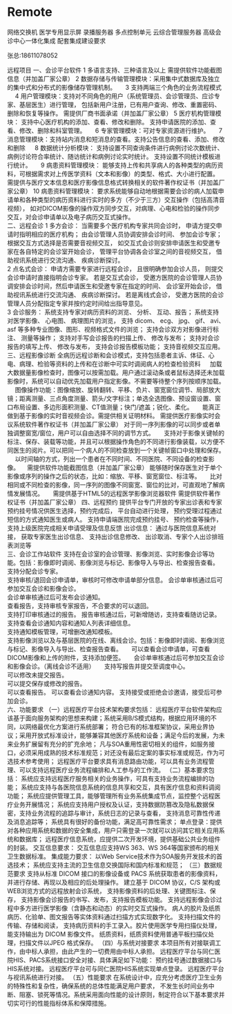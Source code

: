 # Remote

网络交换机
医学专用显示屏
录播服务器
多点控制单元
云综合管理服务器
高级会诊中心一体化集成
配套集成建设要求

张总:18611078052

远程项目
一、会诊平台软件
1	多语言支持、三种语言及以上	需提供软件功能截图信息（并加盖厂家公章）
2	数据存储与传输管理模块：采用集中式数据库及独立的集中式和分布式的影像储存管理机制。	　
3	支持两端三个角色的业务流程模式	　
4	用户管理模块：支持对不同角色的用户（系统管理员、会诊管理员、应诊专家、基层医生）进行管理，
    包括新用户注册，已有用户查询、修改、重置密码、删除和恢复等操作。
    需提供厂商书面承诺（并加盖厂家公章）
5	医疗机构管理模块：
    支持中心医疗机构的添加、查看、修改和删除。
    支持申请医院的添加、查看、修改、删除和科室管理。	　
6	专家管理模块：可对专家资源进行维护。	　
7	消息管理模块：支持站内消息和短消息的查看。支持公告信息的查看、添加、修改和删除	　
8	数据统计分析模块：
    支持设置不同查询条件进行病例讨论次数统计、病例讨论符合率统计、随访统计和病例讨论实时统计。
    支持设置不同统计模板进行统计。	　
9	病患资料管理模块：
    能够支持上传和共享病人的各种类型的病历资料，可根据需求对上传医学资料（文本和影像）的类型、格式、大小进行配置。
    需提供与医疗文本信息和医疗影像信息格式转换相关的软件著作权证书（并加盖厂家公章）
10	病患资料管理模块：
    要求系统能够自动地根据需要会诊的病人加载申请单和各种类型的病历资料进行实时的多方（不少于三方）交互操作（包括高清音视频），
    如对DICOM影像的操作双方同步交互，对病理、心电和检验的操作同步交互，对会诊申请单以及电子病历交互式操作。	
二、远程会诊
1	多方会诊：
    当需要多个医疗机构专家共同会诊时， 申请方提交申请时指明相应的医疗机构；
    由会诊管理人员协调安排会诊时间、 参加会诊专家；
    根据交互方式选择是否需要音视频交互， 如交互式会诊则安排申请医生和受邀专家在各自特定的会诊室开始会诊，
    管理平台协调各会诊室之间的音视频交互， 借助视讯系统进行交流沟通、 疾病诊断探讨。	
2	点名式会诊：
    申请方需要专家进行远程会诊， 且很明确参加会诊人员， 则提交会诊申请时直接指明会诊专家。
    若是交互式会诊， 受邀方医院的会诊管理人员协调安排会诊时间，然后申请医生和受邀专家在指定的时间、 会诊室开始会诊，
    借助视讯系统进行交流沟通、 疾病诊断探讨。 若是离线式会诊， 受邀方医院的会诊管理人员分配指定专家并按约定时间给出指导意见。	
3	会诊服务：
    系统支持专家对病历资料的浏览、 分析、 互动、报告；
    系统支持对医学影像、 心电图、 病理图片的浏览，
    支持 dicom、 ecg、 jpg、 gif、 avi、 asf 等多种专业图像、图形、视频格式文件的浏览；
    支持会诊双方对影像进行标注、 测量等操作；
    支持对手写会诊报告的扫描上传、 修改与发布；
    支持对会诊报告的填写上传、 修改与发布， 支持会诊报告模板功能；
    支持音视频交互应用。	
三、远程影像诊断
    全病历远程诊断和会诊模式，支持包括患者主诉、体征、心电、病理、检验等资料的上传和在诊断中可实时调阅病人的检查检验资料	　
    加载大数据量影像检查时，图像可以按需加载。用户通过滚动条或者鼠标选择还未加载影像时，系统可以自动优先加载用户指定影像。不需要等待整个序列按顺序加载。	　
    图像操作功能：图像缩放、旋转翻转、平移、负片、窗宽窗位调节、局部放大镜；距离测量、三点角度测量、箭头/文字标注；单选全选图像、预设窗设置、窗口布局设置、多边形面积测量、CT值测量；快门/遮盖；锐化、柔化。	　
    能真正做到基于影像的实时音视频会诊。需提供相关证明材料。	需提供医疗影像实时会议系统软件著作权证书（并加盖厂家公章）
    对于同一序列影像的可以同步或者单独调整窗宽/窗位，用户可以自由选择不同的调节方式。	　
    支持对于影像关键帧的标注、保存、装载等功能，并且可以根据操作角色的不同进行影像装载，以方便不同医生的阅片。可以把同一个病人的不同检查放到一个关键帧窗口中处理和保存。	　
    以时间轴的方式，列出一个患者在不同时间、不同医院、不同设备的检查影像。	　需提供软件功能截图信息（并加盖厂家公章）
    能够随时保存医生对于单个影像或序列的操作之后的状态，比如：缩放、平移、窗宽窗位、标注等。	　
    比对相同或不同检查的影像，同一序列的图像不同窗宽、窗位的比对，可直观地了解病情发展情况。	　
    需提供基于HTML5的远程医学影像浏览器软件	需提供软件著作权证书（并加盖厂家公章）
四、远程预约
    提供平台专门开放的专家出诊表和专家预约挂号情况供医生选择，预约完成后， 平台自动进行处理， 预约受理过程通过短信的方式通知医生或病人。 支持申请端医院完成预约挂号、 预约检查等操作， 支持上级医院完成相关申请受理及信息反馈	
    出诊信息： 通过与医院信息系统对接， 获取专家医生出诊信息、 支持出诊信息修改、 出诊取消、专家个人出诊排班表浏览等	
三、会诊工作站软件
    支持在会诊室的会诊管理、影像浏览、实时影像会诊等功能。包括：影像即时调阅、影像浏览与标记、影像导入与导出、检查报告查看。	
    支持分配会诊专家。	
    支持审核/退回会诊申请单，审核时可修改申请单部分信息。	
    会诊单审核通过后可参加交互会诊和影像会诊。	
    会诊单审核通过后可发布会诊通知。	
    查看报告，支持审核专家报告，不合要求的可以退回。	
    支持打印审核通过的报告。
    报告审核通过后，可新增随访，支持查看随访记录。	
    支持查看会诊通知内容和通知人列表详细信息。	
    支持通知模板管理，可增删改通知模板。	
    支持影像浏览以及与基层医院的在线、离线会诊。包括：影像即时调阅、影像浏览与标记、影像导入与导出、检查报告查看。	　
    可以查看会诊申请单，可查看DICOM影像和上传的附件，支持添加便签。	　
    会诊单审核通过后可参加交互会诊和影像会诊。（离线会诊不适用）	　
    支持写报告并提交至调度中心。	
    可以修改未提交报告。	
    可以提交保存或修改的报告。	
    可以查看报告。	
    可以查看会诊通知内容。	
    支持接受或拒绝会诊邀请，接受后可参加会诊。	
六、功能要求
（一）远程医疗平台技术架构要求包括：
    远程医疗平台软件架构应该基于面向服务架构的思想来构建；系统采用B/S模式结构，根据应用环境的不同，以网络最优化方案进行系统部署；
    符合已有的标准框架协议，采用业界协议；采用开放式标准设计，能够兼容其他医疗系统和设备；满足今后的发展，为未来业务扩展留有充分的扩充余地；
    凡与SOA重用性密切相关的组件，如服务接口，必须采用成熟的技术标准规范；对还没有最后定案的事实标准或规范，作为可选技术参考使用；
    远程医疗平台要求具有消息路由功能，可以具有业务流程管理、可以支持远程医疗业务流程编排和人工参与的工作流。
（二）基本要求包括：
    系统应支持远程医疗服务相关的业务操作，可具有支持业务流程编排的功能；
    系统应支持与各医院信息系统的信息共享和交互，具有医疗信息和资料调阅功能；
    系统应提供管理工具，能够管理所有业务系统集成节点，监控整个远程医疗业务开展情况；
    系统应支持用户授权及认证，支持数据防篡改及隐私数据保密，支持业务流程的追踪与审计，系统日志的记录与查看，
    支持消息可靠性传递及消息追踪等；
    系统具有很好的备份功能，满足高可靠性需求；
    单点登录：提供对各种应用系统和数据的安全集成，用户只需登录一次就可以访问其它相关应用系统和数据库；
    远程医疗信息系统，应提供二次开发环境，提供基础公共业务组件的封装。
    交互信息要求：
        交互信息应支持WS 363、WS 364等国家颁布的相关卫生数据标准。
    集成能力要求：
        以Web Service技术作为SOA服务开发技术的首选技术；
        系统应支持主流的卫生信息交换国际和国内标准和规范；
（三）数据规范要求
    支持从标准 DICOM 接口的影像设备或 PACS 系统获取患者的影像资料，并进行存储、再现以及相应的后处理操作。
    建立基于 DICOM 协议，C/S 架构或WEB浏览方式的远程放射会诊系统，
    支持影像资料的后处理、关键图标注、保存，
    支持影像会诊报告的书写、发布，支持报告模板功能。
    支持远程影像会诊过程中多方进行医学影像（含静态和动态）的实时交互式操作。
    病人的胶片及纸质病历、化验单、图文报告等实体资料通过扫描方式实现数字化。
    支持扫描文件的传输、存储和阅读，
    支持病历资料的手工录入。胶片使用医学专用扫描仪处理，能支持输出为 DICOM 影像文件。
    纸质资料，纸质资料使用普通平板扫描仪处理，扫描文件以JPEG 格式保存。
（四）与系统对接要求
    本项目所有对接联调工作，由中标人承担，由此产生的一切费用由中标人承担。
    远程医疗平台与同仁医院HIS、PACS系统接口安全对接、具体满足如下功能： 
        预约挂号通过数据接口与HIS系统对接。
        远程医疗平台可与同仁医院HIS系统实现单点登录。
        远程医疗平台与视讯系统进行对接。
（五）性能要求
    在系统设计中，应充分考虑医疗卫生业务的特殊性和复杂性，确保系统的总体性能满足用户要求，
    不发生长时间业务中断、阻塞、锁死等情况。系统采用面向性能的设计原则，制定符合以下基本要求并切实可行的性能指标体系和保障措施。